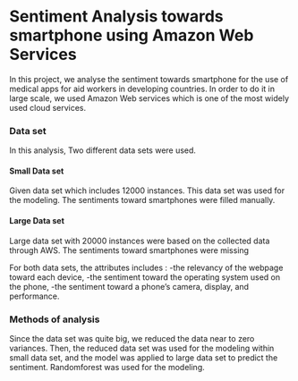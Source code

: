# Sentiment Analysis towards smartphone using Amazon Web Services

In this project, we analyse the sentiment towards smartphone for the use of medical apps for aid workers in developing countries. 
In order to do it in large scale, we used Amazon Web services which is one of the most widely used cloud services.

### Data set
In this analysis, Two different data sets were used. 
#### Small Data set
Given data set which includes 12000 instances. This data set was used for the modeling. 
The sentiments toward smartphones were filled manually. 
#### Large Data set
Large data set with 20000 instances were based on the collected data through AWS.
The sentiments toward smartphones were missing

For both data sets, the attributes includes : 
-the relevancy of the webpage toward each device, 
-the sentiment toward the operating system used on the phone, 
-the sentiment toward a phone’s camera, display, and performance. 


### Methods of analysis
Since the data set was quite big, we reduced the data near to zero variances. 
Then, the reduced data set was used for the modeling within small data set, and the model was applied to large data set to predict the sentiment. 
Randomforest was used for the modeling.

